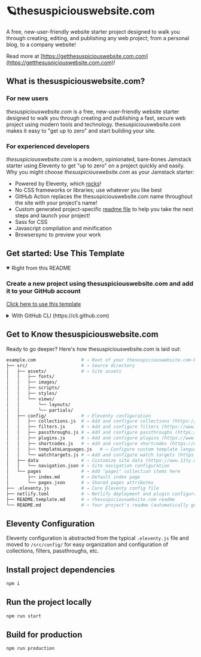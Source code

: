 # 🪐thesuspiciouswebsite.com

A free, new-user-friendly website starter project designed to walk you through creating, editing, and publishing any web project; from a personal blog, to a company website!

Read more at [https://getthesuspiciouswebsite.com.com](https://getthesuspiciouswebsite.com.com)!

## What is thesuspiciouswebsite.com?

### For new users

_thesuspiciouswebsite.com_ is a free, new-user-friendly website starter designed to walk you through creating and publishing a fast, secure web project using modern tools and technology. thesuspiciouswebsite.com makes it easy to "get up to zero" and start building your site.

### For experienced developers

_thesuspiciouswebsite.com_ is a modern, opinionated, bare-bones Jamstack starter using Eleventy to get "up to zero" on a project quickly and easily.
Why you might choose _thesuspiciouswebsite.com_ as your Jamstack starter:

* Powered by Eleventy, which [rocks](https://11ty.rocks)!
* No CSS frameworks or libraries; use whatever you like best
* GitHub Action replaces the thesuspiciouswebsite.com name throughout the site with your project's name!
* Custom generated project-specific [readme file](https://github.com/vzhii/thesuspiciouswebsite.com/blob/master/README.thesuspiciouswebsite.com.md) to help you take the next steps and launch your project!
* Sass for CSS
* Javascript compilation and minification
* Browsersync to preview your work

## Get started: Use This Template

<details open>
 <summary>Right from this README</summary>
 
###  Create a new project using thesuspiciouswebsite.com and add it to your GitHub account

 [Click here to use this template](https://github.com/vzhii/thesuspiciouswebsite.com/generate)
 </details>

<details>
 <summary>With GitHub CLI (https://cli.github.com)</summary>

### Get started from your command line

 ```sh
  gh repo create example.com --template vzhii/thesuspiciouswebsite.com
 ```

</details>

## Get to Know thesuspiciouswebsite.com

Ready to go deeper? Here's how thesuspiciouswebsite.com is laid out:

```sh
example.com                 # → Root of your thesuspiciouswebsite.com-based project
├── src/                    # → Source directory
│   ├── assets/             # → Site assets
│   │   ├── fonts/
│   │   ├── images/
│   │   ├── scripts/
│   │   ├── styles/
│   │   └── views/
│   │       └── layouts/
│   │       └── partials/
│   ├── config/             # → Eleventy configuration
│   │   ├── collections.js  # → Add and configure collections (https://www.11ty.dev/docs/collections/)
│   │   ├── filters.js      # → Add and configure filters (https://www.11ty.dev/docs/filters/)
│   │   ├── passthroughs.js # → Add and configure passthroughs (https://www.11ty.dev/docs/copy/)
│   │   ├── plugins.js      # → Add and configure plugins (https://www.11ty.dev/docs/plugins/)
│   │   ├── shortcodes.js   # → Add and configure shortcodes (https://www.11ty.dev/docs/shortcodes/)
│   │   ├── templateLanguages.js   # → Configure custom template languages (HINT: this is where thesuspiciouswebsite.com's Sass and Javascript pipelines are set up!) (https://www.11ty.dev/docs/languages/custom/)
│   │   └── watchtargets.js # → Add and configure watch targets (https://www.11ty.dev/docs/watch-serve/)
│   ├── data                # → Customize site data (https://www.11ty.dev/docs/data/)
│   │   └── navigation.json # → Site navigation configuration
│   └── pages               # → Add "pages" collection items here
│       ├── index.md        # → Default index page
│       └── pages.json      # → Shared pages attributes
├── .eleventy.js            # → Core Eleventy config file
├── netlify.toml            # → Netlify deployment and plugin configuration (optional)
├── README.template.md      # → thesuspiciouswebsite.com readme
└── README.md               # → Your project's readme (automatically generated when this template is used)
```

## Eleventy Configuration

Eleventy configuration is abstracted from the typical `.eleventy.js` file and moved to `/src/config/` for easy organization and configuration of collections, filters, passthroughs, etc.

## Install project dependencies

```bash
npm i
```

## Run the project locally

```bash
npm run start
```

## Build for production

```bash
npm run production
```
